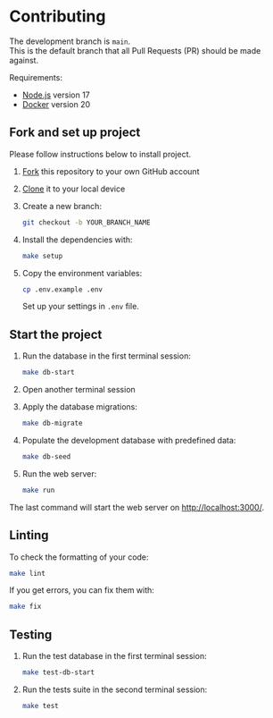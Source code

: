 # Contributing

The development branch is `main`.\
This is the default branch that all Pull Requests (PR) should be made against.

Requirements:

- [Node.js](https://nodejs.org/en/) version 17
- [Docker](https://www.docker.com/products/docker-desktop/) version 20

## Fork and set up project

Please follow instructions below to install project.

1. [Fork](https://help.github.com/articles/fork-a-repo/)
   this repository to your own GitHub account

2. [Clone](https://help.github.com/articles/cloning-a-repository/)
   it to your local device

3. Create a new branch:

   ```sh
   git checkout -b YOUR_BRANCH_NAME
   ```

4. Install the dependencies with:

   ```sh
   make setup
   ```

5. Copy the environment variables:

   ```sh
   cp .env.example .env
   ```

   Set up your settings in `.env` file.

## Start the project

1. Run the database in the first terminal session:

   ```sh
   make db-start
   ```

2. Open another terminal session

3. Apply the database migrations:

   ```sh
   make db-migrate
   ```

4. Populate the development database with predefined data:

   ```sh
   make db-seed
   ```

5. Run the web server:

   ```sh
   make run
   ```

The last command will start the web server on
[http://localhost:3000/](http://localhost:3000/).

## Linting

To check the formatting of your code:

```sh
make lint
```

If you get errors, you can fix them with:

```sh
make fix
```

## Testing

1. Run the test database in the first terminal session:

   ```sh
   make test-db-start
   ```

2. Run the tests suite in the second terminal session:

   ```sh
   make test
   ```
